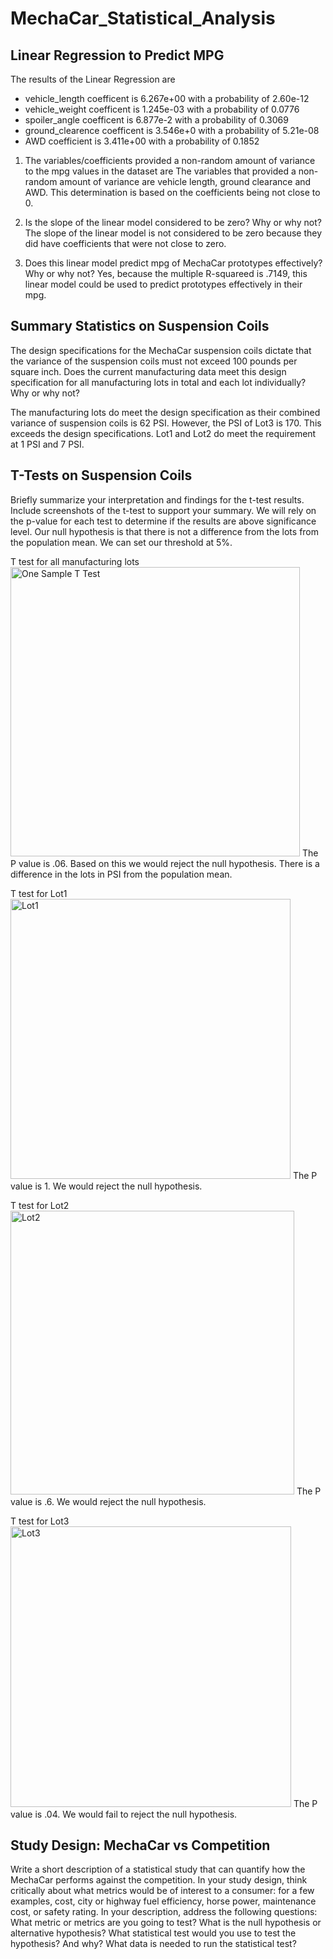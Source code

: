 # MechaCar_Statistical_Analysis

## Linear Regression to Predict MPG
The results of the Linear Regression are
- vehicle_length coefficent is 6.267e+00 with a probability of 2.60e-12 
- vehicle_weight coefficent is 1.245e-03 with a probability of 0.0776
- spoiler_angle coefficent is 6.877e-2 with a probability of 0.3069
- ground_clearence coefficent is 3.546e+0 with a probability of 5.21e-08
- AWD coefficient is 3.411e+00 with a probability of 0.1852

1. The variables/coefficients provided a non-random amount of variance to the mpg values in the dataset are
The variables that provided a non-random amount of variance are vehicle length, ground clearance and AWD.  This determination is based on the coefficients being not close to 0.

2. Is the slope of the linear model considered to be zero? Why or why not?
The slope of the linear model is not considered to be zero because they did have coefficients that were not close to zero.

3. Does this linear model predict mpg of MechaCar prototypes effectively? Why or why not?
Yes, because the multiple R-squareed is .7149, this linear model could be used to predict prototypes effectively in their mpg.


## Summary Statistics on Suspension Coils

The design specifications for the MechaCar suspension coils dictate that the variance of the suspension coils must not exceed 100 pounds per square inch. Does the current manufacturing data meet this design specification for all manufacturing lots in total and each lot individually? Why or why not?

The manufacturing lots do meet the design specification as their combined variance of suspension coils is 62 PSI.  However, the PSI of Lot3 is 170.  This exceeds the design specifications.  Lot1 and Lot2 do meet the requirement at 1 PSI and 7 PSI.


## T-Tests on Suspension Coils

Briefly summarize your interpretation and findings for the t-test results. Include screenshots of the t-test to support your summary.
We will rely on the p-value for each test to determine if the results are above significance level.  Our null hypothesis is that there is not a difference from the lots from the population mean.  We can set our threshold at 5%.

T test for all manufacturing lots
<img width="463" alt="One Sample T Test" src="https://user-images.githubusercontent.com/106936638/198849079-5f2efd94-2b18-43c6-9219-0cc396b4bf3b.PNG">
The P value is .06.  Based on this we would reject the null hypothesis.  There is a difference in the lots in PSI from the population mean.

T test for Lot1
<img width="448" alt="Lot1" src="https://user-images.githubusercontent.com/106936638/198849161-03d82728-69ea-44ee-bf58-9c9bbd492a8b.PNG">
The P value is 1.  We would reject the null hypothesis.

T test for Lot2
<img width="454" alt="Lot2" src="https://user-images.githubusercontent.com/106936638/198849165-5462ba64-f1ae-4932-bdc8-103a3204e90c.PNG">
The P value is .6.  We would reject the null hypothesis.

T test for Lot3
<img width="449" alt="Lot3" src="https://user-images.githubusercontent.com/106936638/198849168-e274cb41-6ac2-4e1c-afd7-970b8deef108.PNG">
The P value is .04.  We would fail to reject the null hypothesis.


## Study Design: MechaCar vs Competition

Write a short description of a statistical study that can quantify how the MechaCar performs against the competition. In your study design, think critically about what metrics would be of interest to a consumer: for a few examples, cost, city or highway fuel efficiency, horse power, maintenance cost, or safety rating.
In your description, address the following questions:
What metric or metrics are you going to test?
What is the null hypothesis or alternative hypothesis?
What statistical test would you use to test the hypothesis? And why?
What data is needed to run the statistical test?
